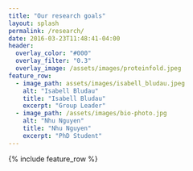 ```yaml
---
title: "Our research goals"
layout: splash
permalink: /research/
date: 2016-03-23T11:48:41-04:00
header:
  overlay_color: "#000"
  overlay_filter: "0.3"
  overlay_image: /assets/images/proteinfold.jpeg
feature_row:
  - image_path: assets/images/isabell_bludau.jpeg
    alt: "Isabell Bludau"
    title: "Isabell Bludau"
    excerpt: "Group Leader"
  - image_path: /assets/images/bio-photo.jpg
    alt: "Nhu Nguyen"
    title: "Nhu Nguyen"
    excerpt: "PhD Student"
---
```


{% include feature_row %}
